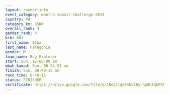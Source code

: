 ```yaml
---
layout: runner-info 
event_category: mantra-summit-challenge-2019 
country: PH
category_km: 35KM 
overall_rank: 4
gender_rank: 4
bib: 661
first_name: Elba
last_name: Patagonia
gender: M
team_name: Bdg Explorer
start: Sun, 12-00-00 am
mbah_kamad: Sun, 06-54-51 am
finish: Sun, 08-40-15 am
race_time: 8-40-15
status: FINISHER
certificate: https://drive.google.com/file/d/1Ne5JlqQFmNb1By-hp8htGbPVNbg8QGGD/view?usp=sharing
---
```

